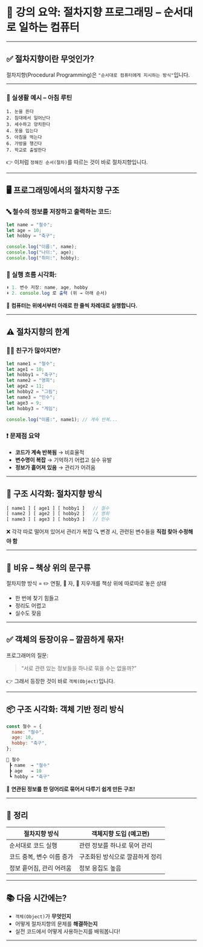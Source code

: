 # 📘 강의 요약: 절차지향 프로그래밍 – 순서대로 일하는 컴퓨터

---

## ✅ 절차지향이란 무엇인가?

절차지향(Procedural Programming)은
`"순서대로 컴퓨터에게 지시하는 방식"`입니다.

---

### 🛌 실생활 예시 – 아침 루틴

```
1. 눈을 뜬다
2. 침대에서 일어난다
3. 세수하고 양치한다
4. 옷을 입는다
5. 아침을 먹는다
6. 가방을 챙긴다
7. 학교로 출발한다
```

👉 이처럼 `정해진 순서(절차)`를 따르는 것이 바로 절차지향입니다.

---

## 🖥️ 프로그래밍에서의 절차지향 구조

### 🔤 철수의 정보를 저장하고 출력하는 코드:

```js
let name = "철수";
let age = 10;
let hobby = "축구";

console.log("이름:", name);
console.log("나이:", age);
console.log("취미:", hobby);
```

### 🔽 실행 흐름 시각화:

```js
⬇️ 1. 변수 저장: name, age, hobby
⬇️ 2. console.log 로 출력 (위 → 아래 순서)
```

📌 **컴퓨터는 위에서부터 아래로 한 줄씩 차례대로 실행합니다.**

---

## ⚠️ 절차지향의 한계

### 🙋‍♂️ 친구가 많아지면?

```js
let name1 = "철수";
let age1 = 10;
let hobby1 = "축구";
let name2 = "영희";
let age2 = 11;
let hobby2 = "그림";
let name3 = "민수";
let age3 = 9;
let hobby3 = "게임";

console.log("이름:", name1); // 계속 반복...
```

### ❗ 문제점 요약

- **코드가 계속 반복됨** → 비효율적
- **변수명이 복잡** → 기억하기 어렵고 실수 유발
- **정보가 흩어져 있음** → 관리가 어려움

---

## 🎨 구조 시각화: 절차지향 방식

```js
[ name1 ] [ age1 ] [ hobby1 ]   // 철수
[ name2 ] [ age2 ] [ hobby2 ]   // 영희
[ name3 ] [ age3 ] [ hobby3 ]   // 민수
```

❌ 각각 따로 떨어져 있어서 관리가 복잡
🔍 변경 시, 관련된 변수들을 **직접 찾아 수정해야 함**

---

## 🎒 비유 – 책상 위의 문구류

절차지향 방식 =
✏️ 연필, 📏 자, 🧽 지우개를 책상 위에 따로따로 놓은 상태

- 한 번에 찾기 힘들고
- 정리도 어렵고
- 실수도 잦음

---

## ✅ 객체의 등장이유 – 깔끔하게 묶자!

프로그래머의 질문:

> “서로 관련 있는 정보들을 하나로 묶을 수는 없을까?”

👉 그래서 등장한 것이 바로 `객체(Object)`입니다.

---

## 📦 구조 시각화: 객체 기반 정리 방식

```js
const 철수 = {
  name: "철수",
  age: 10,
  hobby: "축구",
};
```

```js
🧳 철수
 ┣ name  → "철수"
 ┣ age   → 10
 ┗ hobby → "축구"
```

📌 **연관된 정보를 한 덩어리로 묶어서 다루기 쉽게 만든 구조!**

---

## 📌 정리

| 절차지향 방식             | 객체지향 도입 (예고편)          |
| ------------------------- | ------------------------------- |
| 순서대로 코드 실행        | 관련 정보를 하나로 묶어 관리    |
| 코드 중복, 변수 이름 증가 | 구조화된 방식으로 깔끔하게 정리 |
| 정보 흩어짐, 관리 어려움  | 정보 응집도 높음                |

---

## 📚 다음 시간에는?

- `객체(Object)`가 **무엇인지**
- 어떻게 절차지향의 문제를 **해결하는지**
- 실전 코드에서 어떻게 사용하는지를 배워봅니다!

---
